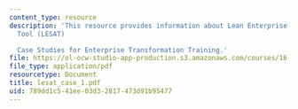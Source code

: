 ```yaml
---
content_type: resource
description: 'This resource provides information about Lean Enterprise Self-Assessment
  Tool (LESAT)

  Case Studies for Enterprise Transformation Training.'
file: https://ol-ocw-studio-app-production.s3.amazonaws.com/courses/16-852j-integrating-the-lean-enterprise-fall-2005/789dd1c541ee03d32817473d91b95477_lesat_case_1.pdf
file_type: application/pdf
resourcetype: Document
title: lesat_case_1.pdf
uid: 789dd1c5-41ee-03d3-2817-473d91b95477
---
```

